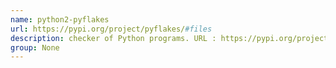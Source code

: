 ```yaml
---
name: python2-pyflakes
url: https://pypi.org/project/pyflakes/#files
description: checker of Python programs. URL : https://pypi.org/project/pyflakes/#files Groups : None
group: None
---
```

